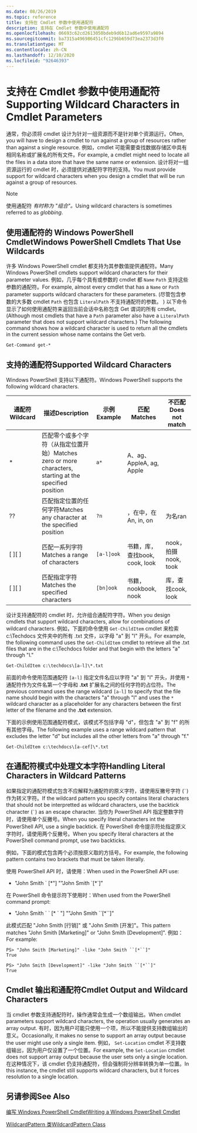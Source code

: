 ```yaml
---
ms.date: 08/26/2019
ms.topic: reference
title: 支持在 Cmdlet 参数中使用通配符
description: 支持在 Cmdlet 参数中使用通配符
ms.openlocfilehash: 06693c62cd2613050bdeb9d6b12ad6e9597a9894
ms.sourcegitcommit: ba7315a496986451cfc1296b659d73ea2373d3f0
ms.translationtype: MT
ms.contentlocale: zh-CN
ms.lasthandoff: 12/10/2020
ms.locfileid: "92646393"
---
```

# <a name="supporting-wildcard-characters-in-cmdlet-parameters"></a><span data-ttu-id="471aa-103">支持在 Cmdlet 参数中使用通配符</span><span class="sxs-lookup"><span data-stu-id="471aa-103">Supporting Wildcard Characters in Cmdlet Parameters</span></span>

<span data-ttu-id="471aa-104">通常，你必须将 cmdlet 设计为针对一组资源而不是针对单个资源运行。</span><span class="sxs-lookup"><span data-stu-id="471aa-104">Often, you will have to design a cmdlet to run against a group of resources rather than against a single resource.</span></span> <span data-ttu-id="471aa-105">例如，cmdlet 可能需要查找数据存储区中具有相同名称或扩展名的所有文件。</span><span class="sxs-lookup"><span data-stu-id="471aa-105">For example, a cmdlet might need to locate all the files in a data store that have the same name or extension.</span></span> <span data-ttu-id="471aa-106">设计将对一组资源运行的 cmdlet 时，必须提供对通配符字符的支持。</span><span class="sxs-lookup"><span data-stu-id="471aa-106">You must provide support for wildcard characters when you design a cmdlet that will be run against a group of resources.</span></span>

> [!NOTE]
> <span data-ttu-id="471aa-107">使用通配符 *有时称为 "组合"。*</span><span class="sxs-lookup"><span data-stu-id="471aa-107">Using wildcard characters is sometimes referred to as *globbing*.</span></span>

## <a name="windows-powershell-cmdlets-that-use-wildcards"></a><span data-ttu-id="471aa-108">使用通配符的 Windows PowerShell Cmdlet</span><span class="sxs-lookup"><span data-stu-id="471aa-108">Windows PowerShell Cmdlets That Use Wildcards</span></span>

 <span data-ttu-id="471aa-109">许多 Windows PowerShell cmdlet 都支持为其参数值提供通配符。</span><span class="sxs-lookup"><span data-stu-id="471aa-109">Many Windows PowerShell cmdlets support wildcard characters for their parameter values.</span></span> <span data-ttu-id="471aa-110">例如，几乎每个具有或参数的 cmdlet 都 `Name` `Path` 支持这些参数的通配符。</span><span class="sxs-lookup"><span data-stu-id="471aa-110">For example, almost every cmdlet that has a `Name` or `Path` parameter supports wildcard characters for these parameters.</span></span> <span data-ttu-id="471aa-111"> (尽管包含参数的大多数 cmdlet `Path` 也包含 `LiteralPath` 不支持通配符的参数。 ) 以下命令显示了如何使用通配符来返回当前会话中名称包含 Get 谓词的所有 cmdlet。</span><span class="sxs-lookup"><span data-stu-id="471aa-111">(Although most cmdlets that have a `Path` parameter also have a `LiteralPath` parameter that does not support wildcard characters.) The following command shows how a wildcard character is used to return all the cmdlets in the current session whose name contains the Get verb.</span></span>

 `Get-Command get-*`

## <a name="supported-wildcard-characters"></a><span data-ttu-id="471aa-112">支持的通配符</span><span class="sxs-lookup"><span data-stu-id="471aa-112">Supported Wildcard Characters</span></span>

<span data-ttu-id="471aa-113">Windows PowerShell 支持以下通配符。</span><span class="sxs-lookup"><span data-stu-id="471aa-113">Windows PowerShell supports the following wildcard characters.</span></span>

| <span data-ttu-id="471aa-114">通配符</span><span class="sxs-lookup"><span data-stu-id="471aa-114">Wildcard</span></span> |                             <span data-ttu-id="471aa-115">描述</span><span class="sxs-lookup"><span data-stu-id="471aa-115">Description</span></span>                             |  <span data-ttu-id="471aa-116">示例</span><span class="sxs-lookup"><span data-stu-id="471aa-116">Example</span></span>   |     <span data-ttu-id="471aa-117">匹配</span><span class="sxs-lookup"><span data-stu-id="471aa-117">Matches</span></span>      | <span data-ttu-id="471aa-118">不匹配</span><span class="sxs-lookup"><span data-stu-id="471aa-118">Does not match</span></span> |
| -------- | ------------------------------------------------------------------- | ---------- | ---------------- | -------------- |
| *        | <span data-ttu-id="471aa-119">匹配零个或多个字符（从指定位置开始）</span><span class="sxs-lookup"><span data-stu-id="471aa-119">Matches zero or more characters, starting at the specified position</span></span> | `a*`       | <span data-ttu-id="471aa-120">A、ag、Apple</span><span class="sxs-lookup"><span data-stu-id="471aa-120">A, ag, Apple</span></span>     |                |
| <span data-ttu-id="471aa-121">?</span><span class="sxs-lookup"><span data-stu-id="471aa-121">?</span></span>        | <span data-ttu-id="471aa-122">匹配指定位置的任何字符</span><span class="sxs-lookup"><span data-stu-id="471aa-122">Matches any character at the specified position</span></span>                     | `?n`       | <span data-ttu-id="471aa-123">，在中，在</span><span class="sxs-lookup"><span data-stu-id="471aa-123">An, in, on</span></span>       | <span data-ttu-id="471aa-124">为名</span><span class="sxs-lookup"><span data-stu-id="471aa-124">ran</span></span>            |
| <span data-ttu-id="471aa-125">[ ]</span><span class="sxs-lookup"><span data-stu-id="471aa-125">[ ]</span></span>      | <span data-ttu-id="471aa-126">匹配一系列字符</span><span class="sxs-lookup"><span data-stu-id="471aa-126">Matches a range of characters</span></span>                                       | `[a-l]ook` | <span data-ttu-id="471aa-127">书籍，库，查找</span><span class="sxs-lookup"><span data-stu-id="471aa-127">book, cook, look</span></span> | <span data-ttu-id="471aa-128">nook，拍摄</span><span class="sxs-lookup"><span data-stu-id="471aa-128">nook, took</span></span>     |
| <span data-ttu-id="471aa-129">[ ]</span><span class="sxs-lookup"><span data-stu-id="471aa-129">[ ]</span></span>      | <span data-ttu-id="471aa-130">匹配指定字符</span><span class="sxs-lookup"><span data-stu-id="471aa-130">Matches the specified characters</span></span>                                    | `[bn]ook`  | <span data-ttu-id="471aa-131">书籍，nook</span><span class="sxs-lookup"><span data-stu-id="471aa-131">book, nook</span></span>       | <span data-ttu-id="471aa-132">库，查找</span><span class="sxs-lookup"><span data-stu-id="471aa-132">cook, look</span></span>     |

<span data-ttu-id="471aa-133">设计支持通配符的 cmdlet 时，允许组合通配符字符。</span><span class="sxs-lookup"><span data-stu-id="471aa-133">When you design cmdlets that support wildcard characters, allow for combinations of wildcard characters.</span></span> <span data-ttu-id="471aa-134">例如，下面的命令使用 `Get-ChildItem` cmdlet 来检索 c:\Techdocs 文件夹中的所有 .txt 文件，以字母 "a" 到 "l" 开头。</span><span class="sxs-lookup"><span data-stu-id="471aa-134">For example, the following command uses the `Get-ChildItem` cmdlet to retrieve all the .txt files that are in the c:\Techdocs folder and that begin with the letters "a" through "l."</span></span>

`Get-ChildItem c:\techdocs\[a-l]\*.txt`

<span data-ttu-id="471aa-135">前面的命令使用范围通配符 `[a-l]` 指定文件名应以字符 "a" 到 "l" 开头，并使用 `*` 通配符作为文件名第一个字母和 **.txt** 扩展名之间的任何字符的占位符。</span><span class="sxs-lookup"><span data-stu-id="471aa-135">The previous command uses the range wildcard `[a-l]` to specify that the file name should begin with the characters "a" through "l" and uses the `*` wildcard character as a placeholder for any characters between the first letter of the filename and the **.txt** extension.</span></span>

<span data-ttu-id="471aa-136">下面的示例使用范围通配符模式，该模式不包括字母 "d"，但包含 "a" 到 "f" 的所有其他字母。</span><span class="sxs-lookup"><span data-stu-id="471aa-136">The following example uses a range wildcard pattern that excludes the letter "d" but includes all the other letters from "a" through "f."</span></span>

`Get-ChildItem c:\techdocs\[a-cef]\*.txt`

## <a name="handling-literal-characters-in-wildcard-patterns"></a><span data-ttu-id="471aa-137">在通配符模式中处理文本字符</span><span class="sxs-lookup"><span data-stu-id="471aa-137">Handling Literal Characters in Wildcard Patterns</span></span>

<span data-ttu-id="471aa-138">如果指定的通配符模式包含不应解释为通配符的原义字符，请使用反撇号字符 (`` ` ``) 作为转义字符。</span><span class="sxs-lookup"><span data-stu-id="471aa-138">If the wildcard pattern you specify contains literal characters that should not be interpretted as wildcard characters, use the backtick character (`` ` ``) as an escape character.</span></span> <span data-ttu-id="471aa-139">当你为 PowerShell API 指定整数字符时，请使用单个反撇号。</span><span class="sxs-lookup"><span data-stu-id="471aa-139">When you specify literal characters int the PowerShell API, use a single backtick.</span></span> <span data-ttu-id="471aa-140">在 PowerShell 命令提示符处指定原义字符时，请使用两个反撇号。</span><span class="sxs-lookup"><span data-stu-id="471aa-140">When you specify literal characters at the PowerShell command prompt, use two backticks.</span></span>

<span data-ttu-id="471aa-141">例如，下面的模式包含两个必须按原义取的方括号。</span><span class="sxs-lookup"><span data-stu-id="471aa-141">For example, the following pattern contains two brackets that must be taken literally.</span></span>

<span data-ttu-id="471aa-142">使用 PowerShell API 时，请使用：</span><span class="sxs-lookup"><span data-stu-id="471aa-142">When used in the PowerShell API use:</span></span>

- <span data-ttu-id="471aa-143">"John Smith \` [\*"] "</span><span class="sxs-lookup"><span data-stu-id="471aa-143">"John Smith \`[\*\`]"</span></span>

<span data-ttu-id="471aa-144">在 PowerShell 命令提示符下使用时：</span><span class="sxs-lookup"><span data-stu-id="471aa-144">When used from the PowerShell command prompt:</span></span>

- <span data-ttu-id="471aa-145">"John Smith \` \` [\* \` "] "</span><span class="sxs-lookup"><span data-stu-id="471aa-145">"John Smith \`\`[\*\`\`]"</span></span>

<span data-ttu-id="471aa-146">此模式匹配 "John Smith [行销]" 或 "John Smith [开发]"。</span><span class="sxs-lookup"><span data-stu-id="471aa-146">This pattern matches "John Smith [Marketing]" or "John Smith [Development]".</span></span> <span data-ttu-id="471aa-147">例如：</span><span class="sxs-lookup"><span data-stu-id="471aa-147">For example:</span></span>

```
PS> "John Smith [Marketing]" -like "John Smith ``[*``]"
True

PS> "John Smith [Development]" -like "John Smith ``[*``]"
True
```

## <a name="cmdlet-output-and-wildcard-characters"></a><span data-ttu-id="471aa-148">Cmdlet 输出和通配符</span><span class="sxs-lookup"><span data-stu-id="471aa-148">Cmdlet Output and Wildcard Characters</span></span>

<span data-ttu-id="471aa-149">当 cmdlet 参数支持通配符时，操作通常会生成一个数组输出。</span><span class="sxs-lookup"><span data-stu-id="471aa-149">When cmdlet parameters support wildcard characters, the operation usually generates an array output.</span></span>
<span data-ttu-id="471aa-150">有时，因为用户可能只使用一个项，所以不能提供支持数组输出的意义。</span><span class="sxs-lookup"><span data-stu-id="471aa-150">Occasionally, it makes no sense to support an array output because the user might use only a single item.</span></span> <span data-ttu-id="471aa-151">例如， `Set-Location` cmdlet 不支持数组输出，因为用户仅设置了一个位置。</span><span class="sxs-lookup"><span data-stu-id="471aa-151">For example, the `Set-Location` cmdlet does not support array output because the user sets only a single location.</span></span> <span data-ttu-id="471aa-152">在这种情况下，该 cmdlet 仍支持通配符，但会强制将分辨率转换为单一位置。</span><span class="sxs-lookup"><span data-stu-id="471aa-152">In this instance, the cmdlet still supports wildcard characters, but it forces resolution to a single location.</span></span>

## <a name="see-also"></a><span data-ttu-id="471aa-153">另请参阅</span><span class="sxs-lookup"><span data-stu-id="471aa-153">See Also</span></span>

[<span data-ttu-id="471aa-154">编写 Windows PowerShell Cmdlet</span><span class="sxs-lookup"><span data-stu-id="471aa-154">Writing a Windows PowerShell Cmdlet</span></span>](./writing-a-windows-powershell-cmdlet.md)

[<span data-ttu-id="471aa-155">WildcardPattern 类</span><span class="sxs-lookup"><span data-stu-id="471aa-155">WildcardPattern Class</span></span>](/dotnet/api/system.management.automation.wildcardpattern)
